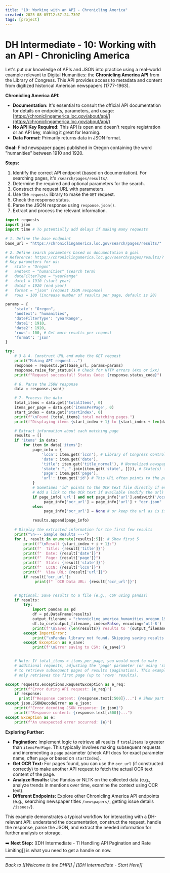 ```yaml
---
title: "10: Working with an API - Chronicling America"
created: 2025-08-05T12:57:24.739Z
tags: [project]
---
```

# DH Intermediate - 10: Working with an API - Chronicling America

Let's put our knowledge of APIs and JSON into practice using a real-world example relevant to Digital Humanities: the **Chronicling America API** from the Library of Congress. This API provides access to metadata and content from digitized historical American newspapers (1777-1963).

**Chronicling America API:**

*   **Documentation:** It's essential to consult the official API documentation for details on endpoints, parameters, and usage: [https://chroniclingamerica.loc.gov/about/api/](https://chroniclingamerica.loc.gov/about/api/)
*   **No API Key Required:** This API is open and doesn't require registration or an API key, making it great for learning.
*   **Data Format:** Primarily returns data in JSON format.

**Goal:** Find newspaper pages published in Oregon containing the word "humanities" between 1910 and 1920.

**Steps:**

1.  Identify the correct API endpoint (based on documentation). For searching pages, it's `/search/pages/results/`.
2.  Determine the required and optional parameters for the search.
3.  Construct the request URL with parameters.
4.  Use the `requests` library to make the `GET` request.
5.  Check the response status.
6.  Parse the JSON response using `response.json()`.
7.  Extract and process the relevant information.

```python
import requests
import json
import time # To potentially add delays if making many requests

# 1. Define the base endpoint
base_url = "https://chroniclingamerica.loc.gov/search/pages/results/"

# 2. Define search parameters based on documentation & goal
# Reference: https://chroniclingamerica.loc.gov/search/pages/results/? K Wds=&andtext=&dateFilterType=yearRange&date1=1836&date2=1922&language=&sequence=0&lccn=&state=&rows=20&searchType=advanced&proxdistance=5&sort=date&Search=Search
# Key parameters for us:
#   state = "Oregon"
#   andtext = "humanities" (search term)
#   dateFilterType = "yearRange"
#   date1 = 1910 (start year)
#   date2 = 1920 (end year)
#   format = "json" (request JSON response)
#   rows = 100 (increase number of results per page, default is 20)

params = {
    'state': "Oregon",
    'andtext': "humanities",
    'dateFilterType': 'yearRange',
    'date1': 1910,
    'date2': 1920,
    'rows': 100, # Get more results per request
    'format': 'json'
}

try:
    # 3 & 4. Construct URL and make the GET request
    print("Making API request...")
    response = requests.get(base_url, params=params)
    response.raise_for_status() # Check for HTTP errors (4xx or 5xx)
    print(f"Request successful! Status Code: {response.status_code}")

    # 6. Parse the JSON response
    data = response.json()

    # 7. Process the data
    total_items = data.get('totalItems', 0)
    items_per_page = data.get('itemsPerPage', 0)
    start_index = data.get('startIndex', 0)
    print(f"\nFound {total_items} total matching pages.")
    print(f"Displaying items {start_index + 1} to {start_index + len(data.get('items', []))} on this page.")

    # Extract information about each matching page
    results = []
    if 'items' in data:
        for item in data['items']:
            page_info = {
                'lccn': item.get('lccn'), # Library of Congress Control Number (identifies the newspaper title)
                'date': item.get('date'),
                'title': item.get('title_normal'), # Normalized newspaper title
                'state': ", ".join(item.get('state', [])), # State(s) - it's a list
                'page': item.get('page'),
                'url': item.get('id') # This URL often points to the page view online
            }
            # Sometimes 'id' points to the OCR text file directly if ending in /ocr.json
            # Add a link to the OCR text if available (modify the url)
            if page_info['url'] and not page_info['url'].endswith('/ocr.json'):
                 page_info['ocr_url'] = page_info['url'] + "ocr.json"
            else:
                 page_info['ocr_url'] = None # or keep the url as is if it already points to json

            results.append(page_info)

    # Display the extracted information for the first few results
    print("\n--- Sample Results ---")
    for i, result in enumerate(results[:5]): # Show first 5
        print(f"\nResult {start_index + i + 1}:")
        print(f"  Title: {result['title']}")
        print(f"  Date: {result['date']}")
        print(f"  Page: {result['page']}")
        print(f"  State: {result['state']}")
        print(f"  LCCN: {result['lccn']}")
        print(f"  View URL: {result['url']}")
        if result['ocr_url']:
             print(f"  OCR Data URL: {result['ocr_url']}")


    # Optional: Save results to a file (e.g., CSV using pandas)
    if results:
        try:
            import pandas as pd
            df = pd.DataFrame(results)
            output_filename = "chronicling_america_humanities_oregon_1910-1920.csv"
            df.to_csv(output_filename, index=False, encoding='utf-8')
            print(f"\nSaved {len(results)} results to '{output_filename}'")
        except ImportError:
            print("\nPandas library not found. Skipping saving results to CSV.")
        except Exception as e_save:
            print(f"\nError saving to CSV: {e_save}")


    # Note: If total_items > items_per_page, you would need to make
    # additional requests, adjusting the 'page' parameter (or using 'startIndex')
    # to retrieve subsequent pages of results (pagination). This example
    # only retrieves the first page (up to 'rows' results).

except requests.exceptions.RequestException as e_req:
    print(f"Error during API request: {e_req}")
    if response:
      print(f"Response content: {response.text[:500]}...") # Show part of response if error
except json.JSONDecodeError as e_json:
    print(f"Error decoding JSON response: {e_json}")
    print(f"Response content: {response.text[:500]}...")
except Exception as e:
    print(f"An unexpected error occurred: {e}")

```

**Exploring Further:**

*   **Pagination:** Implement logic to retrieve all results if `totalItems` is greater than `itemsPerPage`. This typically involves making subsequent requests and incrementing a `page` parameter (check API docs for exact parameter name, often `page` or based on `startIndex`).
*   **Get OCR Text:** For pages found, you can use the `ocr_url` (if constructed correctly) to make another API request to fetch the actual OCR text content of the page.
*   **Analyze Results:** Use Pandas or NLTK on the collected data (e.g., analyze trends in mentions over time, examine the context using OCR text).
*   **Different Endpoints:** Explore other Chronicling America API endpoints (e.g., searching newspaper titles `/newspapers/`, getting issue details `/issues/`).

This example demonstrates a typical workflow for interacting with a DH-relevant API: understand the documentation, construct the request, handle the response, parse the JSON, and extract the needed information for further analysis or storage.

➡️ **Next Step:** [[DH Intermediate - 11 Handling API Pagination and Rate Limiting]] is what you need to get a handle on now.

---

*Back to [[Welcome to the DHP]] | [[DH Intermediate - Start Here]]*